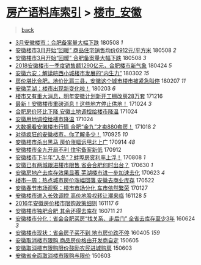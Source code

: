 [房产语料库索引](../../README.md)  > [楼市_安徽](楼市_安徽.md)
====
> [back](../README.md)

- [3月安徽楼市：合肥备案量大幅下跌](http://jkwz.applinzi.com/ittc/7100660160987137030.html#3%E6%9C%88%E5%AE%89%E5%BE%BD%E6%A5%BC%E5%B8%82%EF%BC%9A%E5%90%88%E8%82%A5%E5%A4%87%E6%A1%88%E9%87%8F%E5%A4%A7%E5%B9%85%E4%B8%8B%E8%B7%8C) 180508 *1* 
- [安徽楼市3月开始“回暖” 商品住宅销售均价6912元/平方米](http://jkwz.applinzi.com/ittc/7100655954259608592.html#%E5%AE%89%E5%BE%BD%E6%A5%BC%E5%B8%823%E6%9C%88%E5%BC%80%E5%A7%8B%E2%80%9C%E5%9B%9E%E6%9A%96%E2%80%9D+%E5%95%86%E5%93%81%E4%BD%8F%E5%AE%85%E9%94%80%E5%94%AE%E5%9D%87%E4%BB%B76912%E5%85%83%2F%E5%B9%B3%E6%96%B9%E7%B1%B3) 180508 *2* 
- [安徽楼市3月开始“回暖” 合肥备案量大幅下跌](http://jkwz.applinzi.com/ittc/7100631428553507847.html#%E5%AE%89%E5%BE%BD%E6%A5%BC%E5%B8%823%E6%9C%88%E5%BC%80%E5%A7%8B%E2%80%9C%E5%9B%9E%E6%9A%96%E2%80%9D+%E5%90%88%E8%82%A5%E5%A4%87%E6%A1%88%E9%87%8F%E5%A4%A7%E5%B9%85%E4%B8%8B%E8%B7%8C) 180508 *3* 
- [2018安徽楼市一季度销售额1290亿元，合肥楼市新气象](http://jkwz.applinzi.com/ittc/7095584630474540043.html#2018%E5%AE%89%E5%BE%BD%E6%A5%BC%E5%B8%82%E4%B8%80%E5%AD%A3%E5%BA%A6%E9%94%80%E5%94%AE%E9%A2%9D1290%E4%BA%BF%E5%85%83%EF%BC%8C%E5%90%88%E8%82%A5%E6%A5%BC%E5%B8%82%E6%96%B0%E6%B0%94%E8%B1%A1) 180424 *5* 
- [安徽六安：解读皖西小城楼市发展的“内生力”](http://jkwz.applinzi.com/ittc/7075863992134534154.html#%E5%AE%89%E5%BE%BD%E5%85%AD%E5%AE%89%EF%BC%9A%E8%A7%A3%E8%AF%BB%E7%9A%96%E8%A5%BF%E5%B0%8F%E5%9F%8E%E6%A5%BC%E5%B8%82%E5%8F%91%E5%B1%95%E7%9A%84%E2%80%9C%E5%86%85%E7%94%9F%E5%8A%9B%E2%80%9D) 180302 *15* 
- [房价堪比合肥，地价比肩三县，安徽这个城市楼市被紧急叫停](http://jkwz.applinzi.com/ittc/7067484651071734790.html#%E6%88%BF%E4%BB%B7%E5%A0%AA%E6%AF%94%E5%90%88%E8%82%A5%EF%BC%8C%E5%9C%B0%E4%BB%B7%E6%AF%94%E8%82%A9%E4%B8%89%E5%8E%BF%EF%BC%8C%E5%AE%89%E5%BE%BD%E8%BF%99%E4%B8%AA%E5%9F%8E%E5%B8%82%E6%A5%BC%E5%B8%82%E8%A2%AB%E7%B4%A7%E6%80%A5%E5%8F%AB%E5%81%9C) 180207 *11* 
- [安徽芜湖：楼市出现新变化啦！](http://jkwz.applinzi.com/ittc/7065806009014961169.html#%E5%AE%89%E5%BE%BD%E8%8A%9C%E6%B9%96%EF%BC%9A%E6%A5%BC%E5%B8%82%E5%87%BA%E7%8E%B0%E6%96%B0%E5%8F%98%E5%8C%96%E5%95%A6%EF%BC%81) 180203 *6* 
- [楼市又有重大消息，明年安徽计划新开工棚改房28万套](http://jkwz.applinzi.com/ittc/7047465771079304208.html#%E6%A5%BC%E5%B8%82%E5%8F%88%E6%9C%89%E9%87%8D%E5%A4%A7%E6%B6%88%E6%81%AF%EF%BC%8C%E6%98%8E%E5%B9%B4%E5%AE%89%E5%BE%BD%E8%AE%A1%E5%88%92%E6%96%B0%E5%BC%80%E5%B7%A5%E6%A3%9A%E6%94%B9%E6%88%BF28%E4%B8%87%E5%A5%97) 171216  
- [最新！安徽楼市重磅消息！这些地方停止供地！](http://jkwz.applinzi.com/ittc/7028031824410969104.html#%E6%9C%80%E6%96%B0%EF%BC%81%E5%AE%89%E5%BE%BD%E6%A5%BC%E5%B8%82%E9%87%8D%E7%A3%85%E6%B6%88%E6%81%AF%EF%BC%81%E8%BF%99%E4%BA%9B%E5%9C%B0%E6%96%B9%E5%81%9C%E6%AD%A2%E4%BE%9B%E5%9C%B0%EF%BC%81) 171024 *3* 
- [合肥房价环比下降 安徽土地调控给楼市降温](http://jkwz.applinzi.com/ittc/7027941356205507600.html#%E5%90%88%E8%82%A5%E6%88%BF%E4%BB%B7%E7%8E%AF%E6%AF%94%E4%B8%8B%E9%99%8D+%E5%AE%89%E5%BE%BD%E5%9C%9F%E5%9C%B0%E8%B0%83%E6%8E%A7%E7%BB%99%E6%A5%BC%E5%B8%82%E9%99%8D%E6%B8%A9) 171024  
- [安徽用地调控给楼市降温](http://jkwz.applinzi.com/ittc/7027928665004966928.html#%E5%AE%89%E5%BE%BD%E7%94%A8%E5%9C%B0%E8%B0%83%E6%8E%A7%E7%BB%99%E6%A5%BC%E5%B8%82%E9%99%8D%E6%B8%A9) 171024  
- [大数据看安徽楼市行情 合肥“金九”才卖880套房！](http://jkwz.applinzi.com/ittc/7025821726133453841.html#%E5%A4%A7%E6%95%B0%E6%8D%AE%E7%9C%8B%E5%AE%89%E5%BE%BD%E6%A5%BC%E5%B8%82%E8%A1%8C%E6%83%85+%E5%90%88%E8%82%A5%E2%80%9C%E9%87%91%E4%B9%9D%E2%80%9D%E6%89%8D%E5%8D%96880%E5%A5%97%E6%88%BF%EF%BC%81) 171018 *2* 
- [对待疯狂的安徽楼市，你了解多少！](http://jkwz.applinzi.com/ittc/7017004389309613073.html#%E5%AF%B9%E5%BE%85%E7%96%AF%E7%8B%82%E7%9A%84%E5%AE%89%E5%BE%BD%E6%A5%BC%E5%B8%82%EF%BC%8C%E4%BD%A0%E4%BA%86%E8%A7%A3%E5%A4%9A%E5%B0%91%EF%BC%81) 170925 *10* 
- [安徽楼市杀出黑马 房价涨幅远甩北上广](http://jkwz.applinzi.com/ittc/7013260111882224657.html#%E5%AE%89%E5%BE%BD%E6%A5%BC%E5%B8%82%E6%9D%80%E5%87%BA%E9%BB%91%E9%A9%AC+%E6%88%BF%E4%BB%B7%E6%B6%A8%E5%B9%85%E8%BF%9C%E7%94%A9%E5%8C%97%E4%B8%8A%E5%B9%BF) 170914 *48* 
- [安徽楼市金九开局不利 住宅备案新低](http://jkwz.applinzi.com/ittc/7012447120941122320.html#%E5%AE%89%E5%BE%BD%E6%A5%BC%E5%B8%82%E9%87%91%E4%B9%9D%E5%BC%80%E5%B1%80%E4%B8%8D%E5%88%A9+%E4%BD%8F%E5%AE%85%E5%A4%87%E6%A1%88%E6%96%B0%E4%BD%8E) 170912  
- [安徽楼市下半年“入冬”？蚌埠房贷利率上浮！](http://jkwz.applinzi.com/ittc/6999390561168262160.html#%E5%AE%89%E5%BE%BD%E6%A5%BC%E5%B8%82%E4%B8%8B%E5%8D%8A%E5%B9%B4%E2%80%9C%E5%85%A5%E5%86%AC%E2%80%9D%EF%BC%9F%E8%9A%8C%E5%9F%A0%E6%88%BF%E8%B4%B7%E5%88%A9%E7%8E%87%E4%B8%8A%E6%B5%AE%EF%BC%81) 170808 *1* 
- [安徽已有两城跟进楼市限售 省会合肥何时出台？](http://jkwz.applinzi.com/ittc/6985002523021542405.html#%E5%AE%89%E5%BE%BD%E5%B7%B2%E6%9C%89%E4%B8%A4%E5%9F%8E%E8%B7%9F%E8%BF%9B%E6%A5%BC%E5%B8%82%E9%99%90%E5%94%AE+%E7%9C%81%E4%BC%9A%E5%90%88%E8%82%A5%E4%BD%95%E6%97%B6%E5%87%BA%E5%8F%B0%EF%BC%9F) 170630 *1* 
- [安徽房地产去库存效果显著 芜湖楼市进一步加速去化](http://jkwz.applinzi.com/ittc/6982415612855714820.html#%E5%AE%89%E5%BE%BD%E6%88%BF%E5%9C%B0%E4%BA%A7%E5%8E%BB%E5%BA%93%E5%AD%98%E6%95%88%E6%9E%9C%E6%98%BE%E8%91%97+%E8%8A%9C%E6%B9%96%E6%A5%BC%E5%B8%82%E8%BF%9B%E4%B8%80%E6%AD%A5%E5%8A%A0%E9%80%9F%E5%8E%BB%E5%8C%96) 170623 *4* 
- [楼市一周：热点城市房价涨幅回落 安徽去商业库存](http://jkwz.applinzi.com/ittc/6970423883113956357.html#%E6%A5%BC%E5%B8%82%E4%B8%80%E5%91%A8%EF%BC%9A%E7%83%AD%E7%82%B9%E5%9F%8E%E5%B8%82%E6%88%BF%E4%BB%B7%E6%B6%A8%E5%B9%85%E5%9B%9E%E8%90%BD+%E5%AE%89%E5%BE%BD%E5%8E%BB%E5%95%86%E4%B8%9A%E5%BA%93%E5%AD%98) 170522  
- [安徽春节市场观察：楼市市场分化 车市依然繁荣](http://jkwz.applinzi.com/ittc/6927847251270697988.html#%E5%AE%89%E5%BE%BD%E6%98%A5%E8%8A%82%E5%B8%82%E5%9C%BA%E8%A7%82%E5%AF%9F%EF%BC%9A%E6%A5%BC%E5%B8%82%E5%B8%82%E5%9C%BA%E5%88%86%E5%8C%96+%E8%BD%A6%E5%B8%82%E4%BE%9D%E7%84%B6%E7%B9%81%E8%8D%A3) 170127  
- [安徽楼市进入长效调控 高价地股权转让潮来临](http://jkwz.applinzi.com/ittc/6905479555573089285.html#%E5%AE%89%E5%BE%BD%E6%A5%BC%E5%B8%82%E8%BF%9B%E5%85%A5%E9%95%BF%E6%95%88%E8%B0%83%E6%8E%A7+%E9%AB%98%E4%BB%B7%E5%9C%B0%E8%82%A1%E6%9D%83%E8%BD%AC%E8%AE%A9%E6%BD%AE%E6%9D%A5%E4%B8%B4) 161128 *5* 
- [2016年安徽房价楼市限购政策细则](http://jkwz.applinzi.com/ittc/6901395016127087620.html#2016%E5%B9%B4%E5%AE%89%E5%BE%BD%E6%88%BF%E4%BB%B7%E6%A5%BC%E5%B8%82%E9%99%90%E8%B4%AD%E6%94%BF%E7%AD%96%E7%BB%86%E5%88%99) 161117 *6* 
- [安徽楼市独肥合肥  其余还得去库存](http://jkwz.applinzi.com/ittc/6853733093059593220.html#%E5%AE%89%E5%BE%BD%E6%A5%BC%E5%B8%82%E7%8B%AC%E8%82%A5%E5%90%88%E8%82%A5++%E5%85%B6%E4%BD%99%E8%BF%98%E5%BE%97%E5%8E%BB%E5%BA%93%E5%AD%98) 160711 *21* 
- [安徽楼市分化：省会合肥买房“找关系、走后门” 全省去库存至少3年](http://jkwz.applinzi.com/ittc/6847200918982099973.html#%E5%AE%89%E5%BE%BD%E6%A5%BC%E5%B8%82%E5%88%86%E5%8C%96%EF%BC%9A%E7%9C%81%E4%BC%9A%E5%90%88%E8%82%A5%E4%B9%B0%E6%88%BF%E2%80%9C%E6%89%BE%E5%85%B3%E7%B3%BB%E3%80%81%E8%B5%B0%E5%90%8E%E9%97%A8%E2%80%9D+%E5%85%A8%E7%9C%81%E5%8E%BB%E5%BA%93%E5%AD%98%E8%87%B3%E5%B0%913%E5%B9%B4) 160624 *3* 
- [安徽楼市现状：省会房子买不到 地市房价跌不停](http://jkwz.applinzi.com/ittc/6817553993249063941.html#%E5%AE%89%E5%BE%BD%E6%A5%BC%E5%B8%82%E7%8E%B0%E7%8A%B6%EF%BC%9A%E7%9C%81%E4%BC%9A%E6%88%BF%E5%AD%90%E4%B9%B0%E4%B8%8D%E5%88%B0+%E5%9C%B0%E5%B8%82%E6%88%BF%E4%BB%B7%E8%B7%8C%E4%B8%8D%E5%81%9C) 160405 *159* 
- [安徽取消楼市限购 商品房价格由开发商自定](http://jkwz.applinzi.com/ittc/547650611413682816.html#%E5%AE%89%E5%BE%BD%E5%8F%96%E6%B6%88%E6%A5%BC%E5%B8%82%E9%99%90%E8%B4%AD+%E5%95%86%E5%93%81%E6%88%BF%E4%BB%B7%E6%A0%BC%E7%94%B1%E5%BC%80%E5%8F%91%E5%95%86%E8%87%AA%E5%AE%9A) 150605  
- [安徽取消楼市限购限价鼓励农民进城购房](http://jkwz.applinzi.com/ittc/547650611420013463.html#%E5%AE%89%E5%BE%BD%E5%8F%96%E6%B6%88%E6%A5%BC%E5%B8%82%E9%99%90%E8%B4%AD%E9%99%90%E4%BB%B7%E9%BC%93%E5%8A%B1%E5%86%9C%E6%B0%91%E8%BF%9B%E5%9F%8E%E8%B4%AD%E6%88%BF) 150603  
- [安徽省全面取消楼市限购与限价](http://jkwz.applinzi.com/ittc/547650611419907485.html#%E5%AE%89%E5%BE%BD%E7%9C%81%E5%85%A8%E9%9D%A2%E5%8F%96%E6%B6%88%E6%A5%BC%E5%B8%82%E9%99%90%E8%B4%AD%E4%B8%8E%E9%99%90%E4%BB%B7) 150603  
